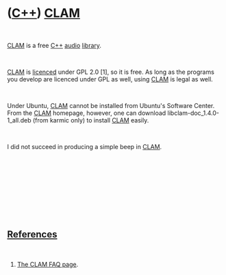 



 

 

 

 

 

([C++](Cpp.htm)) [CLAM](CppClam.htm)
====================================

 

[CLAM](CppClam.htm) is a free [C++](Cpp.htm) [audio](CppAudio.htm)
[library](CppLibrary.htm).

 

[CLAM](CppClam.htm) is [licenced](CppLicence.htm) under GPL 2.0 \[1\],
so it is free. As long as the programs you develop are licenced under
GPL as well, using [CLAM](CppClam.htm) is legal as well.

 

Under Ubuntu, [CLAM](CppClam.htm) cannot be installed from Ubuntu's
Software Center. From the [CLAM](CppClam.htm) homepage, however, one can
download libclam-doc\_1.4.0-1\_all.deb (from karmic only) to install
[CLAM](CppClam.htm) easily.

 

I did not succeed in producing a simple beep in [CLAM](CppClam.htm).

 

 

 

 

 

[References](CppReferences.htm)
-------------------------------

 

1.  [The CLAM FAQ
    page](http://clam-project.org/wiki/Frequenly_Asked_Questions).

 

 

 

 

 





 




